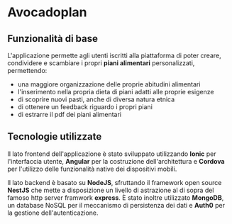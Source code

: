 # Avocadoplan
## Funzionalità di base
L'applicazione permette agli utenti iscritti alla piattaforma di poter creare, condividere e scambiare i propri **piani alimentari** personalizzati, permettendo:
* una maggiore organizzazione delle proprie abitudini alimentari
* l'inserimento nella propria dieta di piani adatti alle proprie esigenze
* di scoprire nuovi pasti, anche di diversa natura etnica
* di ottenere un feedback riguardo i propri piani
* di estrarre il pdf dei piani alimentari

## Tecnologie utilizzate
Il lato frontend dell'applicazione è stato sviluppato utilizzando **Ionic** per l'interfaccia utente, **Angular** per la costruzione dell'architettura e **Cordova** per l'utilizzo delle funzionalità native dei dispositivi mobili.

Il lato backend è basato su **NodeJS**, sfruttando il framework open source **NestJS** che mette a disposizione un livello di astrazione al di sopra del famoso http server framwork **express**. È stato inoltre utilizzato **MongoDB**, un database NoSQL per il meccanismo di persistenza dei dati e **Auth0** per la gestione dell'autenticazione.
